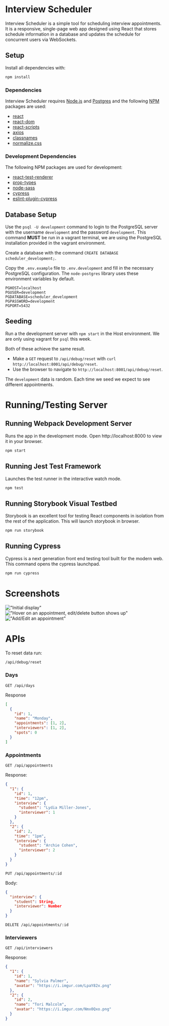 # Interview Scheduler
Interview Scheduler is a simple tool for scheduling interview appointments. It is a responsive, single-page web app designed using React that stores schedule information in a database and updates the schedule for concurrent users via WebSockets.
## Setup

Install all dependencies with: 
```sh
npm install
```
### Dependencies

Interview Scheduler requires [Node.js](https://nodejs.org) and [Postgres](https://www.postgresql.org/) and the following [NPM](https://www.npmjs.com/) packages are used:

- [react](https://www.npmjs.com/package/react)
- [react-dom](https://www.npmjs.com/package/react-dom)
- [react-scripts](https://www.npmjs.com/package/react-scripts)
- [axios](https://www.npmjs.com/package/axios)
- [classnames](https://www.npmjs.com/package/classnames)
- [normalize.css](https://www.npmjs.com/package/normalize.css)

### Development Dependencies

The following NPM packages are used for development:

- [react-test-renderer](https://www.npmjs.com/package/react-test-renderer)
- [prop-types](https://www.npmjs.com/package/prop-types)
- [node-sass](https://www.npmjs.com/package/node-sass)
- [cypress](https://www.npmjs.com/package/cypress)
- [eslint-plugin-cypress](https://www.npmjs.com/package/eslint-plugin-cypress)


## Database Setup
Use the `psql -U development` command to login to the PostgreSQL server with the username `development` and the password `development`. This command **MUST** be run in a vagrant terminal, we are using the PostgreSQL installation provided in the vagrant environment.

Create a database with the command `CREATE DATABASE scheduler_development;`.

Copy the `.env.example` file to `.env.development` and fill in the necessary PostgreSQL configuration. The `node-postgres` library uses these environment variables by default.

```
PGHOST=localhost
PGUSER=development
PGDATABASE=scheduler_development
PGPASSWORD=development
PGPORT=5432
```

## Seeding

Run a the development server with `npm start` in the Host environment. We are only using vagrant for `psql` this week.

Both of these achieve the same result.

- Make a `GET` request to `/api/debug/reset` with `curl http://localhost:8001/api/debug/reset`.
- Use the browser to navigate to `http://localhost:8001/api/debug/reset`.

The `development` data is random. Each time we seed we expect to see different appointments.


# Running/Testing Server
## Running Webpack Development Server
Runs the app in the development mode.
Open http://localhost:8000 to view it in your browser.
```sh
npm start
```

## Running Jest Test Framework
Launches the test runner in the interactive watch mode.
```sh
npm test
```

## Running Storybook Visual Testbed
Storybook is an excellent tool for testing React components in isolation from the rest of the application.
This will launch storybook in browser.
```sh
npm run storybook
```

## Running Cypress
Cypress is a next generation front end testing tool built for the modern web. This command opens the cypress launchpad.
```sh
npm run cypress
```
# Screenshots

!["Initial display"](https://github.com/biancafu/scheduler/blob/master/docs/appointment-show.png) <br>
!["Hover on an appointment, edit/delete button shows up"](https://github.com/biancafu/scheduler/blob/master/docs/appointment-edit%26delete_button.png) <br>
!["Add/Edit an appointment"](https://github.com/biancafu/scheduler/blob/master/docs/appointment-form%20(add%26edit).png)


# APIs

To reset data run:
```sh
/api/debug/reset
```
### Days
`GET /api/days`

Response

```json
[
  {
    "id": 1,
    "name": "Monday",
    "appointments": [1, 2],
    "interviewers": [1, 2],
    "spots": 0
  }
]
```

### Appointments

`GET /api/appointments`

Response:

```json
{
  "1": {
    "id": 1,
    "time": "12pm",
    "interview": {
      "student": "Lydia Miller-Jones",
      "interviewer": 1
    }
  },
  "2": {
    "id": 2,
    "time": "1pm",
    "interview": {
      "student": "Archie Cohen",
      "interviewer": 2
    }
  }
}
```

`PUT /api/appointments/:id`

Body:

```json
{
  "interview": {
    "student": String,
    "interviewer": Number
  }
}
```

`DELETE /api/appointments/:id`

### Interviewers

`GET /api/interviewers`

Response:

```json
{
  "1": {
    "id": 1,
    "name": "Sylvia Palmer",
    "avatar": "https://i.imgur.com/LpaY82x.png"
  },
  "2": {
    "id": 2,
    "name": "Tori Malcolm",
    "avatar": "https://i.imgur.com/Nmx0Qxo.png"
  }
}
```